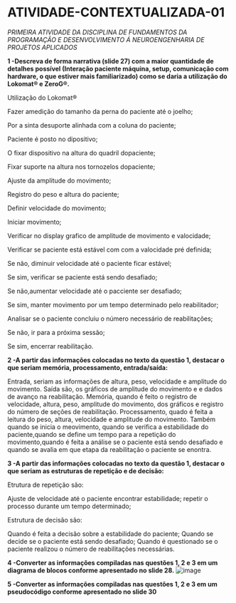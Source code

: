 # ATIVIDADE-CONTEXTUALIZADA-01
*PRIMEIRA ATIVIDADE DA DISCIPLINA DE FUNDAMENTOS DA PROGRAMAÇÃO E DESENVOLVIMENTO Á NEUROENGENHARIA DE PROJETOS APLICADOS*

**1 -Descreva de forma narrativa (slide 27) com a maior quantidade de detalhes possível (Interação paciente máquina, setup, comunicação com hardware, o que estiver mais familiarizado) como se daria a utilização do Lokomat® e ZeroG®.**

Utilização do Lokomat®

Fazer amedição do tamanho da perna do paciente até o joelho;

Por a sinta desuporte alinhada com a coluna do paciente;

Paciente é posto no dipositivo; 

O fixar dispositivo na altura do quadril dopaciente;

Fixar suporte na altura nos tornozelos dopaciente;

Ajuste da amplitude do movimento;

Registro do peso e altura do paciente;

Definir velocidade do movimento;

Iniciar movimento;

Verificar no display grafico de amplitude de movimento e valocidade;

Verificar se paciente está estável com com a valocidade pré definida;

Se não, diminuir velocidade até o paciente ficar estável;

Se sim, verificar se paciente está sendo desafiado;

Se não,aumentar velocidade até o pacciente ser desafiado;

Se sim, manter movimento por um tempo determinado pelo reabilitador;

Analisar se o paciente concluiu o número necessário de reabilitações;

Se não, ir para a próxima sessão;

Se sim, encerrar reabilitação.

**2 -A partir das informações colocadas no texto da questão 1, destacar o que seriam memória, processamento, entrada/saída:**

Entrada, seriam as informações de altura, peso, velocidade e amplitude do movimento.
Saída são, os gráficos de amplitude do movimento e e dados de avanço na reabilitação.
Memória, quando é feito o registro de velocidade, altura, peso, amplitude do movimento, dos gráficos e registro do número de seções de reabilitação.
Processamento, quado é feita a leitura do peso, altura, velocidade e amplitude do movimento. Também quando se inicia o meovimento, quando se verifica a 
estabilidade do paciente,quando se define um tempo para a repetição do movimento,quando é feita a análise se o paciente está sendo desafiado e quando se avalia em que etapa da reabilitação o paciente se enontra.

**3 -A partir das informações colocadas no texto da questão 1, destacar o que seriam as estruturas de repetição e de decisão:**

Etrutura de repetição são:

Ajuste de velocidade até o paciente encontrar estabilidade;
repetir o processo durante um tempo determinado;

Estrutura de decisão são:

Quando é feita a decisão sobre a estabilidade do paciente;
Quando se decide se o paciente está sendo desafiado;
Quando é questionado se o paciente realizou o número de reabilitações necessárias.




**4 -Converter as informações compiladas nas questões 1, 2 e 3 em um diagrama de blocos conforme apresentado no slide 28.**
![image](https://user-images.githubusercontent.com/110606748/183090398-d72c8d22-6807-4f5d-bab0-552cdc799acc.png)
 
**5 -Converter as informações compiladas nas questões 1, 2 e 3 em um pseudocódigo conforme apresentado no slide 30**



